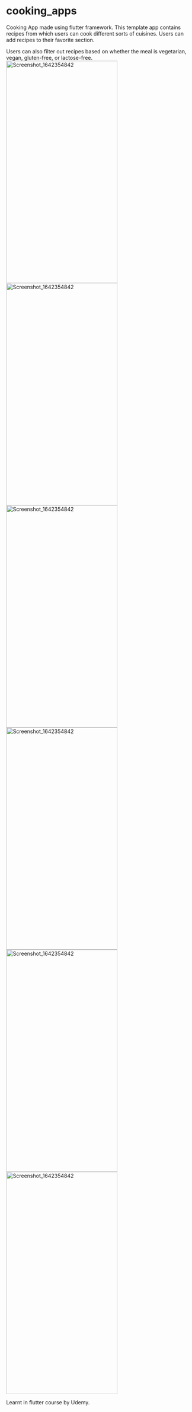 # cooking_apps
 Cooking App made using flutter framework. This template app contains recipes from which users can cook different sorts of cuisines. 
 Users can add recipes to their favorite section. 
 
 Users can also filter out recipes based on whether the meal is vegetarian, vegan, gluten-free, or lactose-free. 
<img src="https://user-images.githubusercontent.com/60326736/149673654-a133d363-241e-4dcb-a55a-afd975ce636f.png" alt="Screenshot_1642354842" width="300" height="600">
<img src="https://user-images.githubusercontent.com/60326736/149673661-aff9b48c-176c-4f06-9787-421ca5c85427.png" alt="Screenshot_1642354842" width="300" height="600">
<img src="https://user-images.githubusercontent.com/60326736/149673667-3dd65745-fef9-4bed-b80e-ff3393bd3744.png" alt="Screenshot_1642354842" width="300" height="600">
<img src="https://user-images.githubusercontent.com/60326736/149673669-2f9088d4-6899-4a61-a4d5-9c5bde60b629.png" alt="Screenshot_1642354842" width="300" height="600">
<img src="https://user-images.githubusercontent.com/60326736/149673674-b6be46e5-3e39-488e-ab69-628d8fafa200.png" alt="Screenshot_1642354842" width="300" height="600">
<img src="https://user-images.githubusercontent.com/60326736/149673676-3e55ec8b-b3d6-45a7-bc23-b1ed86087b8d.png" alt="Screenshot_1642354842" width="300" height="600">
 
 Learnt in flutter course by Udemy. 
